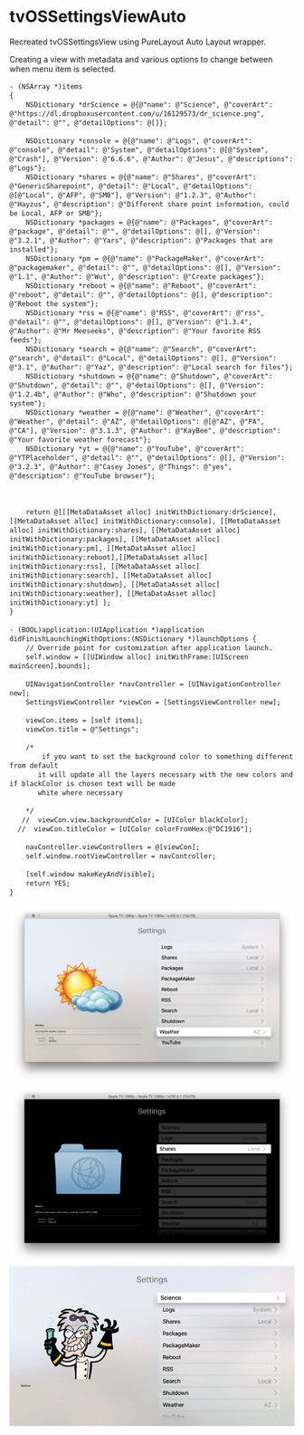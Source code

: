 # tvOSSettingsViewAuto
Recreated tvOSSettingsView using PureLayout Auto Layout wrapper.

Creating a view with metadata and various options to change between when menu item is selected.

    - (NSArray *)items
    {
        NSDictionary *drScience = @{@"name": @"Science", @"coverArt": @"https://dl.dropboxusercontent.com/u/16129573/dr_science.png", @"detail": @"", @"detailOptions": @[]};

        NSDictionary *console = @{@"name": @"Logs", @"coverArt": @"console", @"detail": @"System", @"detailOptions": @[@"System", @"Crash"], @"Version": @"6.6.6", @"Author": @"Jesus", @"descriptions": @"Logs"};
        NSDictionary *shares = @{@"name": @"Shares", @"coverArt": @"GenericSharepoint", @"detail": @"Local", @"detailOptions": @[@"Local", @"AFP", @"SMB"], @"Version": @"1.2.3", @"Author": @"Hayzus", @"description": @"Different share point information, could be Local, AFP or SMB"};
        NSDictionary *packages = @{@"name": @"Packages", @"coverArt": @"package", @"detail": @"", @"detailOptions": @[], @"Version": @"3.2.1", @"Author": @"Yars", @"description": @"Packages that are installed"};
        NSDictionary *pm = @{@"name": @"PackageMaker", @"coverArt": @"packagemaker", @"detail": @"", @"detailOptions": @[], @"Version": @"1.1", @"Author": @"Wut", @"description": @"Create packages"};
        NSDictionary *reboot = @{@"name": @"Reboot", @"coverArt": @"reboot", @"detail": @"", @"detailOptions": @[], @"description": @"Reboot the system"};
        NSDictionary *rss = @{@"name": @"RSS", @"coverArt": @"rss", @"detail": @"", @"detailOptions": @[], @"Version": @"1.3.4", @"Author": @"Mr Meeseeks", @"description": @"Your favorite RSS feeds"};
        NSDictionary *search = @{@"name": @"Search", @"coverArt": @"search", @"detail": @"Local", @"detailOptions": @[], @"Version": @"3.1", @"Author": @"Yaz", @"description": @"Local search for files"};
        NSDictionary *shutdown = @{@"name": @"Shutdown", @"coverArt": @"Shutdown", @"detail": @"", @"detailOptions": @[], @"Version": @"1.2.4b", @"Author": @"Who", @"description": @"Shutdown your system"};
        NSDictionary *weather = @{@"name": @"Weather", @"coverArt": @"Weather", @"detail": @"AZ", @"detailOptions": @[@"AZ", @"PA", @"CA"], @"Version": @"3.1.3", @"Author": @"KayBee", @"description": @"Your favorite weather forecast"};
        NSDictionary *yt = @{@"name": @"YouTube", @"coverArt": @"YTPlaceholder", @"detail": @"", @"detailOptions": @[], @"Version": @"3.2.3", @"Author": @"Casey Jones", @"Things": @"yes", @"description": @"YouTube browser"};



        return @[[[MetaDataAsset alloc] initWithDictionary:drScience], [[MetaDataAsset alloc] initWithDictionary:console], [[MetaDataAsset alloc] initWithDictionary:shares], [[MetaDataAsset alloc] initWithDictionary:packages], [[MetaDataAsset alloc] initWithDictionary:pm], [[MetaDataAsset alloc] initWithDictionary:reboot],[[MetaDataAsset alloc] initWithDictionary:rss], [[MetaDataAsset alloc] initWithDictionary:search], [[MetaDataAsset alloc] initWithDictionary:shutdown], [[MetaDataAsset alloc] initWithDictionary:weather], [[MetaDataAsset alloc] initWithDictionary:yt] ];
    }

    - (BOOL)application:(UIApplication *)application didFinishLaunchingWithOptions:(NSDictionary *)launchOptions {
        // Override point for customization after application launch.
        self.window = [[UIWindow alloc] initWithFrame:[UIScreen mainScreen].bounds];
    
        UINavigationController *navController = [UINavigationController new];
        SettingsViewController *viewCon = [SettingsViewController new];
    
        viewCon.items = [self items];
        viewCon.title = @"Settings";
        
        /*
            if you want to set the background color to something different from default
           it will update all the layers necessary with the new colors and if blackColor is chosen text will be made 
           white where necessary
       
        */
       //  viewCon.view.backgroundColor = [UIColor blackColor];
      //  viewCon.titleColor = [UIColor colorFromHex:@"DC1916"];
    
        navController.viewControllers = @[viewCon];
        self.window.rootViewController = navController;
    
        [self.window makeKeyAndVisible];
        return YES;
    }

![alt text](screenshot.png "Clear Background Screenshot")
![alt text](black_bg.png "Black Background Screenshot")
![alt text](settings_demo2.gif "Video")
